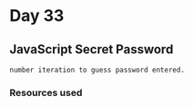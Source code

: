 # Day 33

## JavaScript Secret Password

    number iteration to guess password entered.

### Resources used


